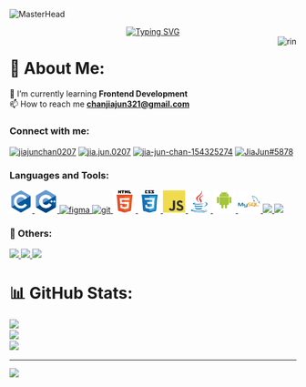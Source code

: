 ![MasterHead](https://thumbs.gfycat.com/NeighboringDisastrousCleanerwrasse-max-1mb.gif)
</br>
<div align="center">
<a href="https://git.io/typing-svg"><img src="https://readme-typing-svg.demolab.com?font=JetBrains+Mono&duration=3000&pause=1000&color=18F7F5&center=true&vCenter=true&width=435&lines=HiHi%2C+My+Name+is+Jia+Jun.+%F0%9F%91%8B;An+Otaku.+%F0%9F%8D%99;I+like+Anime.+%F0%9F%8C%B8;Currently+Looking+For+Internship.+%F0%9F%92%BC;Information+Technology+Student.+%F0%9F%91%A8%F0%9F%8F%BB%E2%80%8D%F0%9F%92%BB;Study+in+MMU+Cyberjaya+Malaysia.+%F0%9F%8E%93" alt="Typing SVG" /></a>
</div>

<img align="right" alt="rin" src="https://cdn-images-1.medium.com/v2/resize:fit:720/0*41inHKnPhGb04HsO.gif">


# 💫 About Me:
🌱 I’m currently learning **Frontend Development**<br>📫 How to reach me **chanjiajun321@gmail.com**

<h3 align="left">Connect with me:</h3>
<p align="left">
<a href="https://fb.com/jiajunchan0207" target="blank"><img align="center" src="https://raw.githubusercontent.com/rahuldkjain/github-profile-readme-generator/master/src/images/icons/Social/facebook.svg" alt="jiajunchan0207" height="30" width="40" /></a>
<a href="https://instagram.com/jia.jun.0207" target="blank"><img align="center" src="https://raw.githubusercontent.com/rahuldkjain/github-profile-readme-generator/master/src/images/icons/Social/instagram.svg" alt="jia.jun.0207" height="30" width="40" /></a>
<a href="https://linkedin.com/in/jia-jun-chan-154325274" target="blank"><img align="center" src="https://raw.githubusercontent.com/rahuldkjain/github-profile-readme-generator/master/src/images/icons/Social/linked-in-alt.svg" alt="jia-jun-chan-154325274" height="30" width="40" /></a> <a href="https://discord.com/users/604615994815676437" target="blank"><img align="center" src="https://raw.githubusercontent.com/rahuldkjain/github-profile-readme-generator/master/src/images/icons/Social/discord.svg" alt="JiaJun#5878" height="30" width="40" /></a>
</p>

<h3 align="left">Languages and Tools:</h3>
<p align="left"> <a href="https://www.cprogramming.com/" target="_blank" rel="noreferrer"> <img src="https://raw.githubusercontent.com/devicons/devicon/master/icons/c/c-original.svg" alt="c" width="40" height="40"/> </a> <a href="https://www.w3schools.com/cpp/" target="_blank" rel="noreferrer"> <img src="https://raw.githubusercontent.com/devicons/devicon/master/icons/cplusplus/cplusplus-original.svg" alt="cplusplus" width="40" height="40"/> </a> <a href="https://www.figma.com/" target="_blank" rel="noreferrer"> <img src="https://www.vectorlogo.zone/logos/figma/figma-icon.svg" alt="figma" width="40" height="40"/> </a> <a href="https://git-scm.com/" target="_blank" rel="noreferrer"> <img src="https://www.vectorlogo.zone/logos/git-scm/git-scm-icon.svg" alt="git" width="40" height="40"/> </a> <a href="https://www.w3.org/html/" target="_blank" rel="noreferrer"> <img src="https://raw.githubusercontent.com/devicons/devicon/master/icons/html5/html5-original-wordmark.svg" alt="html5" width="40" height="40"/>  <a href="https://www.w3schools.com/css/" target="_blank" rel="noreferrer"> <img src="https://raw.githubusercontent.com/devicons/devicon/master/icons/css3/css3-original-wordmark.svg" alt="css3" width="40" height="40"/> </a> <a href="https://developer.mozilla.org/en-US/docs/Web/JavaScript" target="_blank" rel="noreferrer"> <img src="https://raw.githubusercontent.com/devicons/devicon/master/icons/javascript/javascript-original.svg" alt="javascript" width="40" height="40"/> <a href="https://www.java.com" target="_blank" rel="noreferrer"> <img src="https://raw.githubusercontent.com/devicons/devicon/master/icons/java/java-original.svg" alt="java" width="40" height="40"/> </a> <a href="https://developer.android.com" target="_blank" rel="noreferrer"> <img src="https://raw.githubusercontent.com/devicons/devicon/master/icons/android/android-original-wordmark.svg" alt="android" width="40" height="40"/> </a> </a> <a href="https://www.mysql.com/" target="_blank" rel="noreferrer"> <img src="https://raw.githubusercontent.com/devicons/devicon/master/icons/mysql/mysql-original-wordmark.svg" alt="mysql" width="40" height="40"/> </a> <a href="https://developer.android.com/studio?gclid=Cj0KCQjwmN2iBhCrARIsAG_G2i6AcY-6dt1N1fDJ7020IuyMvgxSBmEsyQl58BSKm1gSrzShNzIp1ZcaAr_8EALw_wcB&gclsrc=aw.ds"> <img src="https://skillicons.dev/icons?i=androidstudio" /> </a> <a href="https://code.visualstudio.com/"> <img src="https://skillicons.dev/icons?i=vscode"/> </a> </p>


<h3 align="left">📡 Others:</h3> 

<a href="https://www.canva.com/"> <img src="https://img.shields.io/badge/Canva-%2300C4CC.svg?style=for-the-badge&logo=Canva&logoColor=white"/> </a> 
<a href="https://www.figma.com/"> <img src="https://img.shields.io/badge/figma-%23F24E1E.svg?style=for-the-badge&logo=figma&logoColor=white"/> </a> 
<a href="https://sqlite.org/index.html"> <img src="https://img.shields.io/badge/sqlite-%2307405e.svg?style=for-the-badge&logo=sqlite&logoColor=white"/> </a> 


# 📊 GitHub Stats:
![](https://github-readme-stats.vercel.app/api?username=JiaJun0207&theme=radical&hide_border=false&include_all_commits=false&count_private=false)<br/>
![](https://github-readme-streak-stats.herokuapp.com/?user=JiaJun0207&theme=radical&hide_border=false)<br/>
![](https://github-readme-stats.vercel.app/api/top-langs/?username=JiaJun0207&theme=radical&hide_border=false&include_all_commits=false&count_private=false&layout=compact)

---
[![](https://visitcount.itsvg.in/api?id=JiaJun0207&icon=0&color=0)](https://visitcount.itsvg.in)
<!-- Proudly created with GPRM ( https://gprm.itsvg.in ) -->
